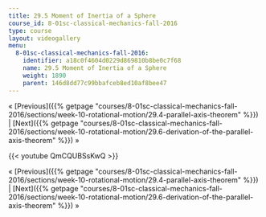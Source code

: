 ```yaml
---
title: 29.5 Moment of Inertia of a Sphere
course_id: 8-01sc-classical-mechanics-fall-2016
type: course
layout: videogallery
menu:
  8-01sc-classical-mechanics-fall-2016:
    identifier: a18c0f4604d0229d869810b8be0c7f68
    name: 29.5 Moment of Inertia of a Sphere
    weight: 1890
    parent: 146d8dd77c99bbafceb8ed10af8bee47
---
```

« [Previous]({{% getpage "courses/8-01sc-classical-mechanics-fall-2016/sections/week-10-rotational-motion/29.4-parallel-axis-theorem" %}}) | [Next]({{% getpage "courses/8-01sc-classical-mechanics-fall-2016/sections/week-10-rotational-motion/29.6-derivation-of-the-parallel-axis-theorem" %}}) »

{{< youtube QmCQUBSsKwQ >}}

« [Previous]({{% getpage "courses/8-01sc-classical-mechanics-fall-2016/sections/week-10-rotational-motion/29.4-parallel-axis-theorem" %}}) | [Next]({{% getpage "courses/8-01sc-classical-mechanics-fall-2016/sections/week-10-rotational-motion/29.6-derivation-of-the-parallel-axis-theorem" %}}) »